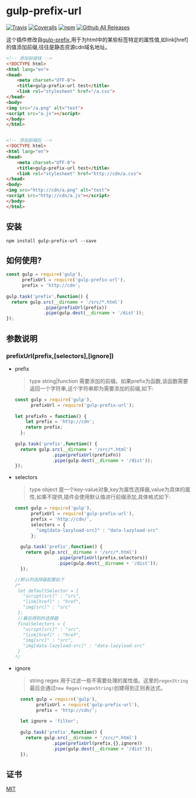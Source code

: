 # gulp-prefix-url
 

[![Travis](https://img.shields.io/travis/xdimh/gulp-prefix-url.svg?style=flat-square)]()    [![Coveralls](https://img.shields.io/coveralls/xdimh/gulp-prefix-url.svg?style=flat-square)]()  [![npm](https://img.shields.io/npm/v/gulp-prefix-url.svg?style=flat-square)]()
[![Github All Releases](https://img.shields.io/github/downloads/xdimh/gulp-prefix-url/total.svg?style=flat-square)]()

这个插件修改自[gulp-prefix](https://github.com/007design/gulp-prefix),用于为html中的某些标签特定的属性值,如link[href]的值添加前缀,往往是静态资源cdn域名地址。

```html
<!-- 添加前缀钱 -->
<!DOCTYPE html>
<html lang="en">
<head>
    <meta charset="UTF-8">
    <title>gulp-prefix-url test</title>
    <link rel="stylesheet" href="/a.css">
</head>
<body>
<img src="/a.png" alt="test">
<script src="a.js"></script>
</body>
</html>


<!-- 添加前缀后 -->
<!DOCTYPE html>
<html lang="en">
<head>
    <meta charset="UTF-8">
    <title>gulp-prefix-url test</title>
    <link rel="stylesheet" href="http://cdn/a.css">
</head>
<body>
<img src="http://cdn/a.png" alt="test">
<script src="http://cdn/a.js"></script>
</body>
</html>
```

## 安装

```npm install gulp-prefix-url --save```

## 如何使用?

```javascript
const gulp = require('gulp'),
      prefixUrl = require('gulp-prefix-url'),
      prefix = 'http://cdn';
  
gulp.task('prefix',function() {
  return gulp.src(__dirname + '/src/*.html')
              .pipe(prefixUrl(prefix))
              .pipe(gulp.dest(__dirname + '/dist'));
});

```


## 参数说明

### prefixUrl(prefix,[selectors],[ignore])

* prefix 

  > type string|function 需要添加的前缀。如果prefix为函数,该函数需要返回一个字符串,这个字符串即为需要添加的前缀,如下:
  
  ```javascript
  const gulp = require('gulp'),
        prefixUrl = require('gulp-prefix-url');
      
  let prefixFn = function() {
      let prefix = 'http://cdn';
      return prefix;
    };
    
  gulp.task('prefix',function() {
    return gulp.src(__dirname + '/src/*.html')
                .pipe(prefixUrl(prefixFn))
                .pipe(gulp.dest(__dirname + '/dist'));
  });
  ```
* selectors
 
  > type object 是一个key-value对象,key为属性选择器,value为具体的属性,如果不提供,插件会使用默认值进行前缀添加,具体格式如下:
  
  ```javascript
  const gulp = require('gulp'),
        prefixUrl = require('gulp-prefix-url'),
        prefix = 'http://cdn/',
        selectors = {
          "img[data-lazyload-src]" : "data-lazyload-src"
        };
      
    gulp.task('prefix',function() {
      return gulp.src(__dirname + '/src/*.html')
                  .pipe(prefixUrl(prefix,selectors))
                  .pipe(gulp.dest(__dirname + '/dist'));
    });
  
  //默认的选择器配置如下
  /*
   let defaultSelector = {
     "script[src]" : "src",
     "link[href]" : "href",
     "img[src]" : "src"
   };
   //最后得到的选择器
   finalSelectors = {
     "script[src]" : "src",
     "link[href]" : "href",
     "img[src]" : "src",
     "img[data-lazyload-src]" : "data-lazyload-src"
   }
  */
  ```
* ignore 
  > string regex 用于过滤一些不需要处理的属性值。这里的``regexString`` 最后会通过``new Regex(regexString)``创建得到正则表达式。
  
  ```javascript
    const gulp = require('gulp'),
          prefixUrl = require('gulp-prefix-url'),
          prefix = 'http://cdn/';
        
    let ignore = 'filter';
       
    gulp.task('prefix',function() {
      return gulp.src(__dirname + '/src/*.html')
                .pipe(prefixUrl(prefix,{},ignore))
                .pipe(gulp.dest(__dirname + '/dist'));
    });
  ```
  
  
## 证书

[MIT](https://github.com/xdimh/gulp-prefix-url/blob/master/LICENSE)

